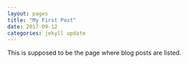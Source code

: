 ```yaml
---
layout: pages
title: "My First Post"
date: 2017-09-12
categories: jekyll update
---
```


This is supposed to be the page where blog posts are listed.
